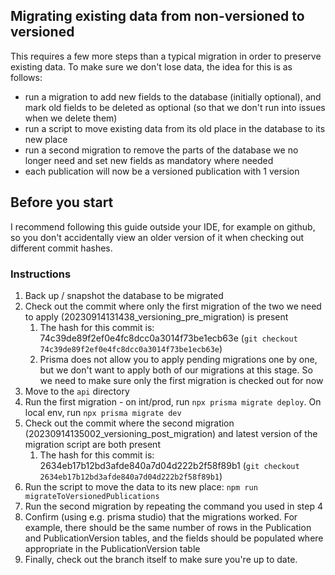 ## Migrating existing data from non-versioned to versioned

This requires a few more steps than a typical migration in order to preserve existing data. To make sure we don't lose data, the idea for this is as follows:
 - run a migration to add new fields to the database (initially optional), and mark old fields to be deleted as optional (so that we don't run into issues when we delete them)
 - run a script to move existing data from its old place in the database to its new place
 - run a second migration to remove the parts of the database we no longer need and set new fields as mandatory where needed
 - each publication will now be a versioned publication with 1 version

## Before you start

I recommend following this guide outside your IDE, for example on github, so you don't accidentally view an older version of it when checking out different commit hashes.

### Instructions
1. Back up / snapshot the database to be migrated
2. Check out the commit where only the first migration of the two we need to apply (20230914131438_versioning_pre_migration) is present
    1. The hash for this commit is: 74c39de89f2ef0e4fc8dcc0a3014f73be1ecb63e (`git checkout 74c39de89f2ef0e4fc8dcc0a3014f73be1ecb63e`)
    2. Prisma does not allow you to apply pending migrations one by one, but we don't want to apply both of our migrations at this stage. So we need to make sure only the first migration is checked out for now
3. Move to the `api` directory
4. Run the first migration - on int/prod, run `npx prisma migrate deploy`. On local env, run `npx prisma migrate dev`
5. Check out the commit where the second migration (20230914135002_versioning_post_migration) and latest version of the migration script are both present
    1. The hash for this commit is: 2634eb17b12bd3afde840a7d04d222b2f58f89b1 (`git checkout 2634eb17b12bd3afde840a7d04d222b2f58f89b1`)
6. Run the script to move the data to its new place: `npm run migrateToVersionedPublications`
7. Run the second migration by repeating the command you used in step 4
8. Confirm (using e.g. prisma studio) that the migrations worked. For example, there should be the same number of rows in the Publication and PublicationVersion tables, and the fields should be populated where appropriate in the PublicationVersion table
9. Finally, check out the branch itself to make sure you're up to date.